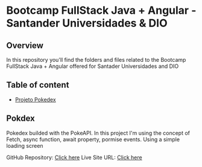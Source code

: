 
# Bootcamp FullStack Java + Angular - Santander Universidades & DIO

## Overview
In this repository you'll find the folders and files related to the Bootcamp FullStack Java + Angular offered for Santader Universidades and DIO

## Table of content

- [Projeto Pokedex]()

## Pokdex

Pokedex builded with the PokeAPI. In this project I'm using the concept of Fetch, async function, await property, pormise events. Using a simple loading screen


GitHub Repository: [Click here](https://github.com/xtirian/BootcampSantanderDIO/tree/main/1.Primeiras%20P%C3%A1ginas%20Interativas%20com%20JS/5.Dominando%20protocolo%20HTTP%20e%20integrando%20com%20a%20pokeAPI/1.Integrando%20com%20a%20PokeAPI)
Live Site URL: [Click here](https://pokedex-xtirian.vercel.app/)




